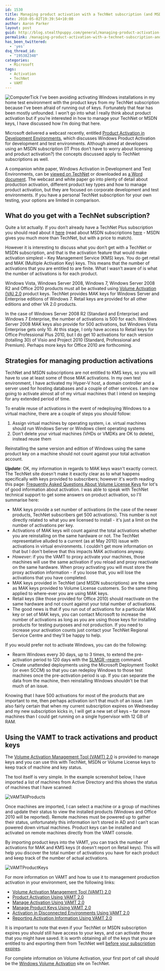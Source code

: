 ```yaml
---
id: 1530
title: Managing product activation with a TechNet subscription (and MSDN too)
date: 2010-05-02T19:39:54+10:00
author: Aaron Parker
layout: post
guid: http://blog.stealthpuppy.com/general/managing-product-activation-with-a-technet-subscription-and-msdn-too
permalink: /managing-product-activation-with-a-technet-subscription-and-msdn-too/
has_been_twittered:
  - 'yes'
dsq_thread_id:
  - "195382348"
categories:
  - Microsoft
tags:
  - Activation
  - TechNet
  - VAMT
---
```

![ComputerTick]({{site.baseurl}}/media/2010/05/ComputerTick.png) I’ve been avoiding activating Windows installations in my home test environment with the product keys from my TechNet subscription because I’ve been afraid of running out of keys. Fortunately that fear has been mostly unfounded. I won’t go into what I really think about product activation but if you’re interested in how to manage your TechNet or MSDN keys, I have discussed how I’m doing that here.

Microsoft delivered a webcast recently, entitled [Product Activation in Development Environments](https://msevents.microsoft.com/CUI/WebCastEventDetails.aspx?culture=en-US&EventID=1032448730), which discusses Windows Product Activation for development and test environments. Although aimed at developers using an MSDN subscription (IT Pros don’t have to worry about licensing and product activation?) the concepts discussed apply to TechNet subscriptions as well.

A companion white paper, Windows Activation in Development and Test Environments, can be [viewed on TechNet](http://technet.microsoft.com/en-us/library/dd981009.aspx) or downloaded as [a Word document](http://www.microsoft.com/downloads/details.aspx?displaylang=en&FamilyID=4dea973e-8235-4bad-8f6d-e08d14d08075). The webcast and white paper go into plenty of detail about production activation, different product key types and how to manage product activation, but they are focused on corporate development and test environments. If you have a personal TechNet subscription for your own testing, your options are limited in comparison.

## What do you get with a TechNet subscription?

Quite a lot actually. If you don’t already have a TechNet Plus subscription you should read about it [here](http://technet.microsoft.com/en-us/subscriptions/default.aspx) (read about MSDN subscriptions [here](http://msdn.microsoft.com/en-us/subscriptions/default.aspx) - MSDN gives you much more than TechNet, but with a price to match).

However it is interesting to discuss what you don’t get with a TechNet or MSDN subscription, and that is the activation feature that would make activation simplest – Key Management Service (KMS) keys. You do get retail and MAK (Multiple Activation Key) keys. This means that the number of activations that you are entitled to are finite. What I wasn’t aware of is what the number of activations is for each product.

Windows Vista, Windows Server 2008, Windows 7, Windows Server 2008 R2 and Office 2010 products must all be activated using [Volume Activation (VA) 2.0](http://technet.microsoft.com/en-gb/library/cc303277.aspx) product keys. TechNet provides MAK keys for Windows Server and Enterprise editions of Windows 7. Retail keys are provided for all other editions and other VA 2.0 products.

In the case of Windows Server 2008 R2 (Standard and Enterprise) and Windows 7 Enterprise, the number of activations is 500 for each. Windows Server 2008 MAK keys also provide for 500 activations, but Windows Vista Enterprise gets only 10. At this stage, I only have access to Retail keys for Office Professional Plus 2010, but I do get 10 activations for each version (totalling 30) of Visio and Project 2010 (Standard, Professional and Premium). Perhaps more keys for Office 2010 are forthcoming.

## Strategies for managing production activations

TechNet and MSDN subscriptions are not entitled to KMS keys, so you will have to use at least some of those MAK activations. In my own test environment, I have activated my Hyper-V host, a domain controller and a server used for hosting databases and a couple of other services. I am now going to activate almost all of my virtual machines that I intend on keeping for any extended period of time.

To enable reuse of activations in the event of redeploying Windows to a virtual machine, there are a couple of steps you should follow:

  1. Assign virtual machines by operating system, i.e. virtual machines should run Windows Server or Windows client operating systems 
  2. Don’t delete your virtual machines (VHDs or VMDKs are OK to delete), instead reuse them 

Reinstalling the same version and edition of Windows using the same product key on a machine should not count against your total activation account.

**_Update_**: OK, my information in regards to MAK keys wasn't exactly correct. The TechNet site doesn't make it exactly clear as to what happens specifically with keys provided to subscribers; however it's worth reading this page: [Frequently Asked Questions About Volume License Keys](http://www.microsoft.com/licensing/existing-customers/product-activation-faq.aspx) for lot's of good information about activation. I was able to speak with TechNet technical support to get some answers on product activation, so I'll summarise here:

  * MAK keys provide a set number of activations (in the case of the newer products, TechNet subscribers get 500 activations). This number is not directly related to what you are licensed to install - it's just a limit on the number of activations per key.
  * Activations of MAK keys will count against the total activations whether you are reinstalling on the same hardware or not. The TechNet representative alluded to a current (as at May 2010) issue with activations in virtual environments. I couldn't get more information on that but I don't believe that this impacts MAK activations anyway.
  * _However_: if you the VAMT to proxy activate your machines, those machines will use the same activation if you reload and proxy reactivate on the same hardware. When proxy activating you will must store the proxy activation information - if you loose that, you will lose the activations that you have completed.
  * MAK keys provided in TechNet (and MSDN subscriptions) are the same as MAK keys provided to Volume License customers. So the same thing applied to where-ever you are using MAK keys.
  * Retail keys (like those provided for Office 2010) should reactivate on the same hardware and not count against your total number of activations.
  * The good news is that if you run out of activations for a particular MAK key or set of MAK keys, you can contact Microsoft to increase the number of activations as long as you are using those keys for installing products for testing purposes and not production. If you need to increase your activation counts just contact your TechNet Regional Service Centre and they'll be happy to help.

If you would prefer not to activate Windows, you can do the following:

  * Rearm Windows every 30 days, up to 3 times, to extend the pre-activation period to 120 days with the [SLMGR –rearm](http://www.google.co.uk/search?hl=en&source=hp&q=windows+activation+rearm&btnG=Google+Search&meta=&aq=f&oq=) command.
  * Create unattended deployments using the Microsoft Deployment Toolkit (or even SCCM) so that you can redeploy Windows to those test machines once the pre-activation period is up. If you can separate the data from the machine, then reinstalling Windows shouldn’t be that much of an issue.

Knowing that I have 500 activations for most of the products that are important to me, then perhaps activation isn’t that much of an issue. I am also fairly certain that when my current subscription expires on Wednesday and my new subscription kicks in, I will get a new set of keys – far more machines than I could get running on a single hypervisor with 12 GB of RAM.

## Using the VAMT to track activations and product keys

The [Volume Activation Management Tool (VAMT) 2.0](http://www.microsoft.com/downloads/details.aspx?displaylang=en&FamilyID=ec7156d2-2864-49ee-bfcb-777b898ad582) is provided to manage keys and you can use this with TechNet, MSDN or Volume License keys to keep track of machine and key status.

The tool itself is very simple. In the example screenshot below, I have imported a list of machines from Active Directory and this shows the status of machines that I have scanned:

![VAMTAllProducts]({{site.baseurl}}/media/2010/05/VAMTAllProducts.png)

Once machines are imported, I can select a machine or a group of machines and update their status to view the installed products (Windows and Office 2010 will be reported). Remote machines must be powered up to gather their status, unfortunately this information isn’t stored in AD and I can’t scan powered down virtual machines. Product keys can be installed and activated on remote machines directly from the VAMT console.

By importing product keys into the VAMT, you can track the number of activations for MAK and KMS keys (it doesn’t report on Retail keys). This will help you discover the total number of activations you have for each product and keep track of the number of actual activations.

![VAMTProductKeys]({{site.baseurl}}/media/2010/05/VAMTProductKeys.png)

For more information on VAMT and how to use it to management production activation in your environment, see the following links:

  * [Volume Activation Management Tool (VAMT) 2.0](http://www.microsoft.com/downloads/details.aspx?displaylang=en&FamilyID=ec7156d2-2864-49ee-bfcb-777b898ad582)
  * [Product Activation Using VAMT 2.0](http://www.microsoft.com/downloads/details.aspx?displaylang=en&FamilyID=6e1377c3-9348-4b89-a92d-3e4801bcd2bf)
  * [Manage Activation Using VAMT 2.0](http://www.microsoft.com/downloads/details.aspx?displaylang=en&FamilyID=a6d4ee56-a19e-4b62-a5c8-94eb8b9a4d78)
  * [Manage Product Keys Using VAMT 2.0](http://www.microsoft.com/downloads/details.aspx?displaylang=en&FamilyID=812e96b3-5be5-448b-881f-d8ef9f89f37c)
  * [Activation in Disconnected Environments Using VAMT 2.0](http://www.microsoft.com/downloads/details.aspx?displaylang=en&FamilyID=0bbd06d1-f483-4e6b-9fdc-beaf28edfe4a)
  * [Reporting Activation Information Using VAMT 2.0](http://www.microsoft.com/downloads/details.aspx?displaylang=en&FamilyID=e0fb0042-4aee-4bb2-8b93-266fa29b8575)

It is important to note that even if your TechNet or MSDN subscription expires you _should_ still have access to your keys, and can activate those that you might have saved. It is worth obtaining all of the keys that you are entitled to and exporting them from TechNet well [before your subscription expires]({{site.baseurl}}/general/export-your-product-keys-before-your-technet-subscription-expires).

For complete information on Volume Activation, your first port of call should be the [Windows Volume Activation](http://technet.microsoft.com/volumeactivation) site on TechNet.
